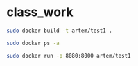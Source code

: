 # class_work
```bash
sudo docker build -t artem/test1 .
```

```bash
sudo docker ps -a
```

```bash
sudo docker run -p 8080:8000 artem/test1
```
